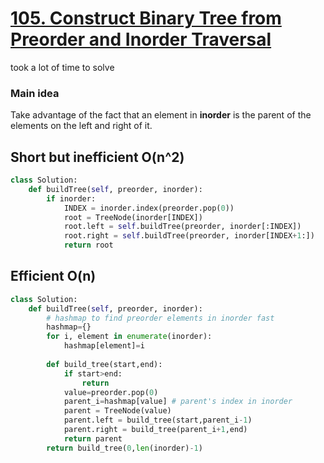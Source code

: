 # [105. Construct Binary Tree from Preorder and Inorder Traversal](https://leetcode.com/problems/construct-binary-tree-from-preorder-and-inorder-traversal/submissions/)
took a lot of time to solve

### Main idea
Take advantage of the fact that an element in **inorder** is the parent of the elements on the left and right of it.

## Short but inefficient O(n^2)
~~~python
class Solution:
    def buildTree(self, preorder, inorder):
        if inorder:
            INDEX = inorder.index(preorder.pop(0))
            root = TreeNode(inorder[INDEX])
            root.left = self.buildTree(preorder, inorder[:INDEX])
            root.right = self.buildTree(preorder, inorder[INDEX+1:])
            return root
~~~

## Efficient O(n)
~~~python
class Solution:
    def buildTree(self, preorder, inorder):
        # hashmap to find preorder elements in inorder fast
        hashmap={}
        for i, element in enumerate(inorder):
            hashmap[element]=i
            
        def build_tree(start,end):
            if start>end:
                return
            value=preorder.pop(0)
            parent_i=hashmap[value] # parent's index in inorder
            parent = TreeNode(value)
            parent.left = build_tree(start,parent_i-1)
            parent.right = build_tree(parent_i+1,end)
            return parent
        return build_tree(0,len(inorder)-1)
~~~
